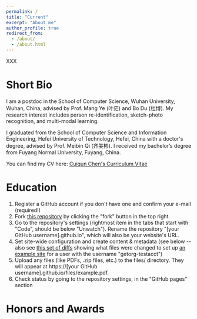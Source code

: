 ```yaml
---
permalink: /
title: "Current"
excerpt: "About me"
author_profile: true
redirect_from: 
  - /about/
  - /about.html
---
```


XXX

Short Bio
======
I am a postdoc in the School of Computer Science, Wuhan University, Wuhan, China, advised by Prof. Mang Ye (叶茫) and Bo Du (杜博). My research interest includes person re-identification, sketch-photo recognition, and multi-modal learning. 

I graduated from the School of Computer Science and Information Engineering, Hefei University of Technology, Hefei, China with a doctor's degree, advised by Prof. Meibin Qi (齐美彬). I received my bachelor’s degree from Fuyang Normal University, Fuyang, China. 

You can find my CV here: [Cuiqun Chen's Curriculum Vitae](../assets/Curriclum_Vitae.pdf)

Education
======
1. Register a GitHub account if you don't have one and confirm your e-mail (required!)
1. Fork [this repository](https://github.com/academicpages/academicpages.github.io) by clicking the "fork" button in the top right. 
1. Go to the repository's settings (rightmost item in the tabs that start with "Code", should be below "Unwatch"). Rename the repository "[your GitHub username].github.io", which will also be your website's URL.
1. Set site-wide configuration and create content & metadata (see below -- also see [this set of diffs](http://archive.is/3TPas) showing what files were changed to set up [an example site](https://getorg-testacct.github.io) for a user with the username "getorg-testacct")
1. Upload any files (like PDFs, .zip files, etc.) to the files/ directory. They will appear at https://[your GitHub username].github.io/files/example.pdf.  
1. Check status by going to the repository settings, in the "GitHub pages" section

Honors and Awards
======






